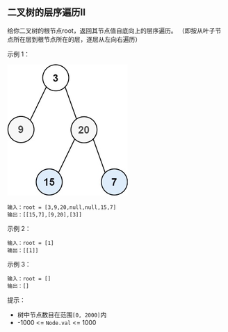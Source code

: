 ## 二叉树的层序遍历II

给你二叉树的根节点root，返回其节点值自底向上的层序遍历。 （即按从叶子节点所在层到根节点所在的层，逐层从左向右遍历）



示例 1：

![](../images/107.binary-tree-level-order-traversal-ii.png)
```
输入：root = [3,9,20,null,null,15,7]
输出：[[15,7],[9,20],[3]]
```

示例 2：

```
输入：root = [1]
输出：[[1]]
```

示例 3：
```
输入：root = []
输出：[]
```

提示：

* 树中节点数目在范围`[0, 2000]`内
* -1000 <= `Node.val` <= 1000